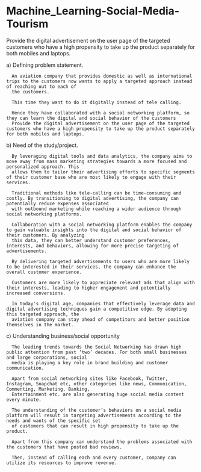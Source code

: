 # Machine_Learning-Social-Media-Tourism
Provide the digital advertisement on the user page of the targeted customers who have a high propensity to take up the product separately for both mobiles and laptops.

a) Defining problem statement.

      An aviation company that provides domestic as well as international trips to the customers now wants to apply a targeted approach instead of reaching out to each of 
      the customers.
      
      This time they want to do it digitally instead of tele calling.
      
      Hence they have collaborated with a social networking platform, so they can learn the digital and social behavior of the customers 
      Provide the digital advertisement on the user page of the targeted customers who have a high propensity to take up the product separately for both mobiles and laptops.

b) Need of the study/project.

      By leveraging digital tools and data analytics, the company aims to move away from mass marketing strategies towards a more focused and personalized approach. This 
      allows them to tailor their advertising efforts to specific segments of their customer base who are most likely to engage with their services.
      
      Traditional methods like tele-calling can be time-consuming and costly. By transitioning to digital advertising, the company can potentially reduce expenses associated 
      with outbound marketing while reaching a wider audience through social networking platforms.
      
      Collaboration with a social networking platform enables the company to gain valuable insights into the digital and social behavior of their customers. By analyzing 
      this data, they can better understand customer preferences, interests, and behaviors, allowing for more precise targeting of advertisements.
      
      By delivering targeted advertisements to users who are more likely to be interested in their services, the company can enhance the overall customer experience.
      
      Customers are more likely to appreciate relevant ads that align with their interests, leading to higher engagement and potentially increased conversions.
      
      In today's digital age, companies that effectively leverage data and digital advertising techniques gain a competitive edge. By adopting this targeted approach, the 
      aviation company can stay ahead of competitors and better position themselves in the market.


c) Understanding business/social opportunity

      The leading trends towards the Social Networking has drawn high public attention from past ‘two’ decades. For both small businesses and large corporations, social 
      media is playing a key role in brand building and customer communication. 
      
      Apart from social networking sites like Facebook, Twitter, Instagram, Snapchat etc, other categories like news, Communication, Commenting, Marketing, Banking, 
      Entertainment etc. are also generating huge social media content every minute.
      
      The understanding of the customer’s behaviors on a social media platform will result in targeting advertisements according to the needs and wants of the specific set 
      of customers that can result in high propensity to take up the product. 
      
      Apart from this company can understand the problems associated with the customers that have posted bad reviews.
      
      Then, instead of calling each and every customer, company can utilize its resources to improve revenue.






